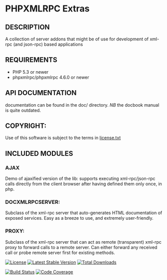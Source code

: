 PHPXMLRPC Extras
================

## DESCRIPTION
  A collection of server addons that might be of use for development of xml-rpc (and json-rpc) based applications

## REQUIREMENTS

  * PHP 5.3 or newer
  * phpxmlrpc/phpxmlrpc 4.6.0 or newer

## API DOCUMENTATION
  documentation can be found in the doc/ directory. _NB_ the docbook manual is quite outdated.

## COPYRIGHT:
  Use of this software is subject to the terms in [license.txt](license.txt)

## INCLUDED MODULES

### AJAX
  Demo of ajaxified version of the  lib: supports executing xml-rpc/json-rpc calls directly from the client browser
  after having defined them only once, in php.

### DOCXMLRPCSERVER:
  Subclass of the xml-rpc server that auto-generates HTML documentation of exposed services.
  Easy as a breeze to use, and extremely user-friendly.

### PROXY:
  Subclass of the xml-rpc server that can act as remote (transparent) xml-rpc proxy to forward calls to a remote server.
  Can either forward any received call or probe remote server first for existing methods.

[![License](https://poser.pugx.org/phpxmlrpc/extras/license)](https://packagist.org/packages/phpxmlrpc/extras)
[![Latest Stable Version](https://poser.pugx.org/phpxmlrpc/extras/v/stable)](https://packagist.org/packages/phpxmlrpc/extras)
[![Total Downloads](https://poser.pugx.org/phpxmlrpc/extras/downloads)](https://packagist.org/packages/phpxmlrpc/extras)

[![Build Status](https://github.com/gggeek/phpxmlrpc-extras/actions/workflows/ci.yaml/badge.svg)](https://github.com/gggeek/phpxmlrpc-extras/actions/workflows/ci.yaml)
[![Code Coverage](https://codecov.io/gh/gggeek/phpxmlrpc-extras/branch/master/graph/badge.svg)](https://app.codecov.io/gh/gggeek/phpxmlrpc-extras)
